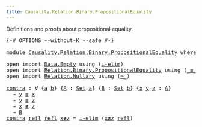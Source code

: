 ```yaml
---
title: Causality.Relation.Binary.PropositionalEquality
---
```


Definitions and proofs about propositional equality.

<pre class="Agda"><a id="127" class="Symbol">{-#</a> <a id="131" class="Keyword">OPTIONS</a> <a id="139" class="Pragma">--without-K</a> <a id="151" class="Pragma">--safe</a> <a id="158" class="Symbol">#-}</a>

<a id="163" class="Keyword">module</a> <a id="170" href="Causality.Relation.Binary.PropositionalEquality.html" class="Module">Causality.Relation.Binary.PropositionalEquality</a> <a id="218" class="Keyword">where</a>

<a id="225" class="Keyword">open</a> <a id="230" class="Keyword">import</a> <a id="237" href="Data.Empty.html" class="Module">Data.Empty</a> <a id="248" class="Keyword">using</a> <a id="254" class="Symbol">(</a><a id="255" href="Data.Empty.html#1050" class="Function">⊥-elim</a><a id="261" class="Symbol">)</a>
<a id="263" class="Keyword">open</a> <a id="268" class="Keyword">import</a> <a id="275" href="Relation.Binary.PropositionalEquality.html" class="Module">Relation.Binary.PropositionalEquality</a> <a id="313" class="Keyword">using</a> <a id="319" class="Symbol">(</a><a id="320" href="Agda.Builtin.Equality.html#133" class="Datatype Operator">_≡_</a><a id="323" class="Symbol">;</a> <a id="325" href="Relation.Binary.PropositionalEquality.Core.html#853" class="Function Operator">_≢_</a><a id="328" class="Symbol">;</a> <a id="330" href="Agda.Builtin.Equality.html#190" class="InductiveConstructor">refl</a><a id="334" class="Symbol">;</a> <a id="336" href="Relation.Binary.PropositionalEquality.Core.html#1707" class="Function">sym</a><a id="339" class="Symbol">;</a> <a id="341" href="Relation.Binary.PropositionalEquality.Core.html#1752" class="Function">trans</a><a id="346" class="Symbol">)</a>
<a id="348" class="Keyword">open</a> <a id="353" class="Keyword">import</a> <a id="360" href="Relation.Nullary.html" class="Module">Relation.Nullary</a> <a id="377" class="Keyword">using</a> <a id="383" class="Symbol">(</a><a id="384" href="Relation.Nullary.Negation.Core.html#824" class="Function Operator">¬_</a><a id="386" class="Symbol">)</a>

<a id="contra"></a><a id="389" href="Causality.Relation.Binary.PropositionalEquality.html#389" class="Function">contra</a> <a id="396" class="Symbol">:</a> <a id="398" class="Symbol">∀</a> <a id="400" class="Symbol">{</a><a id="401" href="Causality.Relation.Binary.PropositionalEquality.html#401" class="Bound">a</a> <a id="403" href="Causality.Relation.Binary.PropositionalEquality.html#403" class="Bound">b</a><a id="404" class="Symbol">}</a> <a id="406" class="Symbol">{</a><a id="407" href="Causality.Relation.Binary.PropositionalEquality.html#407" class="Bound">A</a> <a id="409" class="Symbol">:</a> <a id="411" href="Agda.Primitive.html#320" class="Primitive">Set</a> <a id="415" href="Causality.Relation.Binary.PropositionalEquality.html#401" class="Bound">a</a><a id="416" class="Symbol">}</a> <a id="418" class="Symbol">{</a><a id="419" href="Causality.Relation.Binary.PropositionalEquality.html#419" class="Bound">B</a> <a id="421" class="Symbol">:</a> <a id="423" href="Agda.Primitive.html#320" class="Primitive">Set</a> <a id="427" href="Causality.Relation.Binary.PropositionalEquality.html#403" class="Bound">b</a><a id="428" class="Symbol">}</a> <a id="430" class="Symbol">{</a><a id="431" href="Causality.Relation.Binary.PropositionalEquality.html#431" class="Bound">x</a> <a id="433" href="Causality.Relation.Binary.PropositionalEquality.html#433" class="Bound">y</a> <a id="435" href="Causality.Relation.Binary.PropositionalEquality.html#435" class="Bound">z</a> <a id="437" class="Symbol">:</a> <a id="439" href="Causality.Relation.Binary.PropositionalEquality.html#407" class="Bound">A</a><a id="440" class="Symbol">}</a>
  <a id="444" class="Symbol">→</a> <a id="446" href="Causality.Relation.Binary.PropositionalEquality.html#433" class="Bound">y</a> <a id="448" href="Agda.Builtin.Equality.html#133" class="Datatype Operator">≡</a> <a id="450" href="Causality.Relation.Binary.PropositionalEquality.html#431" class="Bound">x</a>
  <a id="454" class="Symbol">→</a> <a id="456" href="Causality.Relation.Binary.PropositionalEquality.html#433" class="Bound">y</a> <a id="458" href="Agda.Builtin.Equality.html#133" class="Datatype Operator">≡</a> <a id="460" href="Causality.Relation.Binary.PropositionalEquality.html#435" class="Bound">z</a>
  <a id="464" class="Symbol">→</a> <a id="466" href="Causality.Relation.Binary.PropositionalEquality.html#431" class="Bound">x</a> <a id="468" href="Relation.Binary.PropositionalEquality.Core.html#853" class="Function Operator">≢</a> <a id="470" href="Causality.Relation.Binary.PropositionalEquality.html#435" class="Bound">z</a>
  <a id="474" class="Symbol">→</a> <a id="476" href="Causality.Relation.Binary.PropositionalEquality.html#419" class="Bound">B</a>
<a id="478" href="Causality.Relation.Binary.PropositionalEquality.html#389" class="Function">contra</a> <a id="485" href="Agda.Builtin.Equality.html#190" class="InductiveConstructor">refl</a> <a id="490" href="Agda.Builtin.Equality.html#190" class="InductiveConstructor">refl</a> <a id="495" href="Causality.Relation.Binary.PropositionalEquality.html#495" class="Bound">x≢z</a> <a id="499" class="Symbol">=</a> <a id="501" href="Data.Empty.html#1050" class="Function">⊥-elim</a> <a id="508" class="Symbol">(</a><a id="509" href="Causality.Relation.Binary.PropositionalEquality.html#495" class="Bound">x≢z</a> <a id="513" href="Agda.Builtin.Equality.html#190" class="InductiveConstructor">refl</a><a id="517" class="Symbol">)</a>
</pre>
